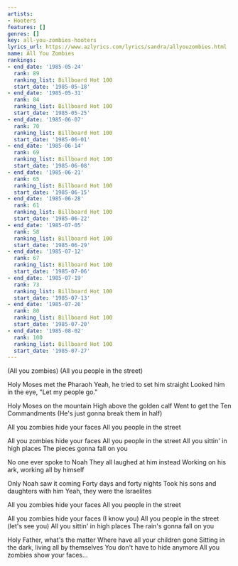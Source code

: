 ```yaml
---
artists:
- Hooters
features: []
genres: []
key: all-you-zombies-hooters
lyrics_url: https://www.azlyrics.com/lyrics/sandra/allyouzombies.html
name: All You Zombies
rankings:
- end_date: '1985-05-24'
  rank: 89
  ranking_list: Billboard Hot 100
  start_date: '1985-05-18'
- end_date: '1985-05-31'
  rank: 84
  ranking_list: Billboard Hot 100
  start_date: '1985-05-25'
- end_date: '1985-06-07'
  rank: 70
  ranking_list: Billboard Hot 100
  start_date: '1985-06-01'
- end_date: '1985-06-14'
  rank: 69
  ranking_list: Billboard Hot 100
  start_date: '1985-06-08'
- end_date: '1985-06-21'
  rank: 65
  ranking_list: Billboard Hot 100
  start_date: '1985-06-15'
- end_date: '1985-06-28'
  rank: 61
  ranking_list: Billboard Hot 100
  start_date: '1985-06-22'
- end_date: '1985-07-05'
  rank: 58
  ranking_list: Billboard Hot 100
  start_date: '1985-06-29'
- end_date: '1985-07-12'
  rank: 67
  ranking_list: Billboard Hot 100
  start_date: '1985-07-06'
- end_date: '1985-07-19'
  rank: 73
  ranking_list: Billboard Hot 100
  start_date: '1985-07-13'
- end_date: '1985-07-26'
  rank: 80
  ranking_list: Billboard Hot 100
  start_date: '1985-07-20'
- end_date: '1985-08-02'
  rank: 100
  ranking_list: Billboard Hot 100
  start_date: '1985-07-27'
---
```


(All you zombies)
(All you people in the street)

Holy Moses met the Pharaoh
Yeah, he tried to set him straight
Looked him in the eye, "Let my people go."

Holy Moses on the mountain
High above the golden calf
Went to get the Ten Commandments
(He's just gonna break them in half)

All you zombies hide your faces
All you people in the street

All you zombies hide your faces
All you people in the street
All you sittin' in high places
The pieces gonna fall on you

No one ever spoke to Noah
They all laughed at him instead
Working on his ark, working all by himself

Only Noah saw it coming
Forty days and forty nights
Took his sons and daughters with him
Yeah, they were the Israelites

All you zombies hide your faces
All you people in the street

All you zombies hide your faces (I know you)
All you people in the street (let's see you)
All you sittin' in high places
The rain's gonna fall on you

Holy Father, what's the matter
Where have all your children gone
Sitting in the dark, living all by themselves
You don't have to hide anymore
All you zombies show your faces...



